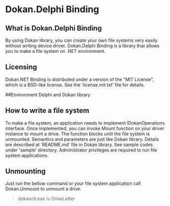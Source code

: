 # Dokan.Delphi Binding

## What is Dokan.Delphi Binding
By using Dokan library, you can create your own file systems very easily
without writing device driver. Dokan.Delphi Binding is a library that allows
you to make a file system on .NET environment.

## Licensing
Dokan.NET Binding is distributed under a version of the "MIT License",
which is a BSD-like license. See the 'license.mit.txt' file for details.

##Environment
Delphi and Dokan library

## How to write a file system
To make a file system, an application needs to implement IDokanOperations interface.
Once implemented, you can invoke Mount function on your driver instance
to mount a drive. The function blocks until the file system is unmounted.
Semantics and parameters are just like Dokan library. Details are described
at 'README.md' file in Dokan library. See sample codes under 'sample'
directory. Administrator privileges are required to run file system
applications.

## Unmounting
Just run the bellow command or your file system application call Dokan.Unmount
to unmount a drive.

   > dokanctl.exe /u DriveLetter
